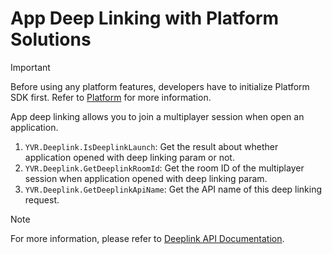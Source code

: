 # App Deep Linking with Platform Solutions

> [!Important]
> Before using any platform features, developers have to initialize Platform SDK first. Refer to [Platform](./Platform.md) for more information.

App deep linking allows you to join a multiplayer session when open an application.

1. `YVR.Deeplink.IsDeeplinkLaunch`: Get the result about whether application opened with deep linking param or not.
2. `YVR.Deeplink.GetDeeplinkRoomId`: Get the room ID of the multiplayer session when application opened with deep linking param.
3. `YVR.Deeplink.GetDeeplinkApiName`: Get the API name of this deep linking request.

> [!Note]
> For more information, please refer to [Deeplink API Documentation](xref:YVR.Platform.Deeplink).

